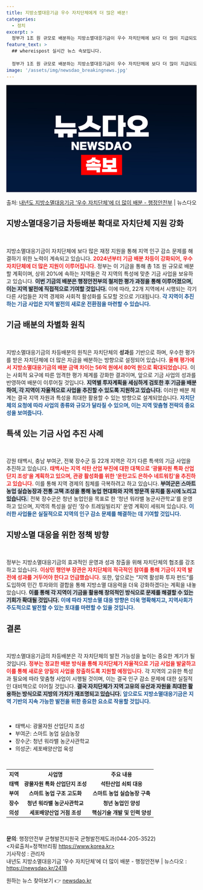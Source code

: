 ```yaml
---
title: 지방소멸대응기금 우수 자치단체에게 더 많은 배분!
categories:
  - 정치
excerpt: >
  정부가 1조 원 규모로 배분하는 지방소멸대응기금이 우수 자치단체에 보다 더 많이 지급되도록 차등배분을 강화한…
feature_text: >
  ## whereispost 실시간 뉴스 속보입니다.

  정부가 1조 원 규모로 배분하는 지방소멸대응기금이 우수 자치단체에 보다 더 많이 지급되도록 차등배분을 강화한…
image: '/assets/img/newsdao_breakingnews.jpg'
---
```


![뉴스다오 속보](/assets/img/newsdao_breakingnews.jpg)

<p>출처: <a href="https://newsdao.kr/2418" rel="dofollow">내년도 지방소멸대응기금 ‘우수 자치단체’에 더 많이 배분 - 행정안전부</a> | 뉴스다오</p>

<h2 data-ke-size="size26">지방소멸대응기금 차등배분 확대로 자치단체 지원 강화</h2>

<p data-ke-size="size16">&nbsp;</p>

지방소멸대응기금이 자치단체에 보다 많은 재정 지원을 통해 지역 인구 감소 문제를 해결하기 위한 노력이 계속되고 있습니다. <b><span style="color: #ee2323;">2024년부터 기금 배분 차등이 강화되어, 우수 자치단체에 더 많은 지원이 이루어집니다.</span></b> 정부는 이 기금을 통해 총 1조 원 규모로 배분할 계획이며, 상위 20%에 속하는 지역들은 각 지역의 특성에 맞춘 기금 사업을 보유하고 있습니다. <b><span style="background-color: #21538527;">이번 기금의 배분은 행정안전부의 철저한 평가 과정을 통해 이루어졌으며, 이는 지역 발전에 직접적으로 기여할 것입니다.</span></b> 이에 따라, 22개 지역에서 시행되는 각기 다른 사업들은 지역 경제와 사회적 활성화를 도모할 것으로 기대됩니다. <b><span style="color: #1a5490;">각 지역이 추진하는 기금 사업은 지역 발전의 새로운 전환점을 마련할 수 있습니다.</span></b>

<h2 data-ke-size="size26">기금 배분의 차별화 원칙</h2>

<p data-ke-size="size16">&nbsp;</p>

지방소멸대응기금의 차등배분의 원칙은 자치단체의 <b>성과</b>를 기반으로 하며, 우수한 평가를 받은 자치단체에 더 많은 자금을 배분하는 방향으로 설정되어 있습니다. <b><span style="color: #ee2323;">올해 평가에서 지방소멸대응기금의 배분 금액 차이는 56억 원에서 80억 원으로 확대되었습니다.</span></b> 이는 사회적 요구에 따른 엄격한 평가 체계를 강화한 결과이며, 앞으로 기금 사업의 성과를 반영하여 배분이 이루어질 것입니다. <b><span style="background-color: #21538527;">지역별 투자계획을 세심하게 검토한 후 기금을 배분하여, 각 지역이 자율적으로 사업을 추진할 수 있도록 지원하고 있습니다.</span></b> 이러한 배분 체계는 결국 지역 자원과 특성을 최대한 활용할 수 있는 방향으로 설계되었습니다. <b><span style="color: #1a5490;">자치단체의 요청에 따라 사업의 종류와 규모가 달라질 수 있으며, 이는 지역 맞춤형 전략의 중요성을 보여줍니다.</span></b>

<h2 data-ke-size="size26">특색 있는 기금 사업 추진 사례</h2>

<p data-ke-size="size16">&nbsp;</p>

강원 태백시, 충남 부여군, 전북 장수군 등 22개 지역은 각기 다른 특색의 기금 사업을 추진하고 있습니다. <b><span style="color: #ee2323;">태백시는 지역 석탄 산업 부진에 대한 대책으로 ‘광물자원 특화 산업단지 조성’을 계획하고 있으며, 관광 활성화를 위한 ‘운탄고도 은하수 네트워킹’을 추진하고 있습니다.</span></b> 이를 통해 지역 경제의 침체를 극복하려고 하고 있습니다. <b><span style="background-color: #21538527;">부여군은 스마트 농업 실습농장과 전통 고택 조성을 통해 농업 현대화와 지역 방문객 유치를 동시에 노리고 있습니다. </span></b> 전북 장수군은 청년 농업인을 목표로 한 ‘청년 워라밸 농군사관학교’를 운영하고 있으며, 지역의 특성을 살린 ‘장수 트레일빌리지’ 운영 계획이 세워져 있습니다. <b><span style="color: #1a5490;">이러한 사업들은 실질적으로 지역의 인구 감소 문제를 해결하는 데 기여할 것입니다.</span></b>

<h2 data-ke-size="size26">지방소멸 대응을 위한 정책 방향</h2>

<p data-ke-size="size16">&nbsp;</p>

정부는 지방소멸대응기금의 효과적인 운영과 성과 창출을 위해 자치단체의 협조를 강조하고 있습니다. <b><span style="color: #ee2323;">이상민 행안부 장관은 자치단체의 적극적인 참여를 통해 기금이 지역 발전에 성과를 거두어야 한다고 언급했습니다.</span></b> 또한, 앞으로는 “지역 활성화 투자 펀드”를 도입하여 민간 투자와의 결합을 통해 지방소멸 대응력을 더욱 강화하겠다는 계획을 내놓았습니다. <b><span style="background-color: #21538527;">이를 통해 각 지역이 기금을 활용해 창의적인 방식으로 문제를 해결할 수 있는 기회가 확대될 것입니다.</span></b> <b><span style="color: #1a5490;">이에 따라 지방소멸 대응 방향은 더욱 명확해지고, 지역사회가 주도적으로 발전할 수 있는 토대를 마련할 수 있을 것입니다.</span></b>

<h2 data-ke-size="size26">결론</h2>

<p data-ke-size="size16">&nbsp;</p>

지방소멸대응기금의 차등배분은 각 자치단체의 발전 가능성을 높이는 중요한 계기가 될 것입니다. <b><span style="color: #ee2323;">정부는 정교한 배분 방식을 통해 자치단체가 자율적으로 기금 사업을 발굴하고 이를 통해 새로운 양질의 사업을 창출하도록 지원할 예정입니다.</span></b> 각 지역의 고유한 특성과 필요에 따라 맞춤형 사업이 시행될 것이며, 이는 결국 인구 감소 문제에 대한 실질적인 대비책으로 이어질 것입니다. <b><span style="background-color: #21538527;">결국 자치단체가 지역 고유의 유산과 자원을 최대한 활용하는 방식으로 지방의 가치가 재조명되고 있습니다.</span></b> <b><span style="color: #1a5490;">앞으로도 지방소멸대응기금은 지역 기반의 지속 가능한 발전을 위한 중요한 요소로 작용할 것입니다.</span></b>

<p data-ke-size="size16">&nbsp;</p>

<ul>
    <li>태백시: 광물자원 산업단지 조성</li>
    <li>부여군: 스마트 농업 실습농장</li>
    <li>장수군: 청년 워라밸 농군사관학교</li>
    <li>의성군: 세포배양산업 육성</li>
</ul>

<p data-ke-size="size16">&nbsp;</p>

<table style="width: 100%; border-collapse: collapse;">
    <tr>
        <td style="text-align: center; height: 17px;"><b>지역</b></td>
        <td style="text-align: center; height: 17px;"><b>사업명</b></td>
        <td style="text-align: center; height: 17px;"><b>주요 내용</b></td>
    </tr>
    <tr>
        <td style="text-align: center; height: 17px;"><b>태백</b></td>
        <td style="text-align: center; height: 17px;"><b>광물자원 특화 산업단지 조성</b></td>
        <td style="text-align: center; height: 17px;"><b>석탄산업 쇠퇴 대응</b></td>
    </tr>
    <tr>
        <td style="text-align: center; height: 17px;"><b>부여</b></td>
        <td style="text-align: center; height: 17px;"><b>스마트 농업 구조 고도화</b></td>
        <td style="text-align: center; height: 17px;"><b>스마트 농업 실습농장 구축</b></td>
    </tr>
    <tr>
        <td style="text-align: center; height: 17px;"><b>장수</b></td>
        <td style="text-align: center; height: 17px;"><b>청년 워라밸 농군사관학교</b></td>
        <td style="text-align: center; height: 17px;"><b>청년 농업인 양성</b></td>
    </tr>
    <tr>
        <td style="text-align: center; height: 17px;"><b>의성</b></td>
        <td style="text-align: center; height: 17px;"><b>세포배양산업 거점 조성</b></td>
        <td style="text-align: center; height: 17px;"><b>핵심기술 개발 및 인력 양성</b></td>
    </tr>
</table>

<p data-ke-size="size16">&nbsp;</p>

<b>문의</b>: 행정안전부 균형발전지원국 균형발전제도과(044-205-3522)  
<자료출처=정책브리핑 https://www.korea.kr>  
기사작성 : 관리자  
내년도 지방소멸대응기금 ‘우수 자치단체’에 더 많이 배분 - 행정안전부 | 뉴스다오  : https://newsdao.kr/2418 

원하는 뉴스 찾아보기 👉 <a href="https://newsdao.kr" rel="dofollow">newsdao.kr</a>



